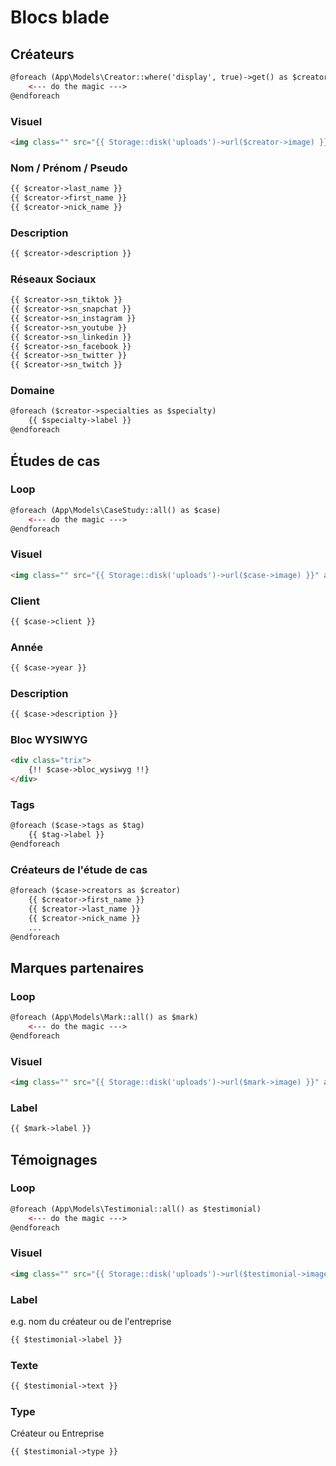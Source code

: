 
# __Blocs blade__

## Créateurs
```html
@foreach (App\Models\Creator::where('display', true)->get() as $creator)
    <--- do the magic --->
@endforeach
```

### Visuel
```html
<img class="" src="{{ Storage::disk('uploads')->url($creator->image) }}" alt="">
```

### Nom / Prénom / Pseudo
```html
{{ $creator->last_name }}
{{ $creator->first_name }}
{{ $creator->nick_name }}
```

### Description
```html
{{ $creator->description }}
```

### Réseaux Sociaux
```html
{{ $creator->sn_tiktok }}
{{ $creator->sn_snapchat }}
{{ $creator->sn_instagram }}
{{ $creator->sn_youtube }}
{{ $creator->sn_linkedin }}
{{ $creator->sn_facebook }}
{{ $creator->sn_twitter }}
{{ $creator->sn_twitch }}
```

### Domaine
```html
@foreach ($creator->specialties as $specialty)
    {{ $specialty->label }}
@endforeach
```


## Études de cas

### Loop
```html
@foreach (App\Models\CaseStudy::all() as $case)
    <--- do the magic --->
@endforeach
```

### Visuel
```html
<img class="" src="{{ Storage::disk('uploads')->url($case->image) }}" alt="">
```
    
### Client
```html
{{ $case->client }}
```
    
### Année
```html
{{ $case->year }}
```
    
### Description
```html
{{ $case->description }}
```

### Bloc WYSIWYG
```html
<div class="trix">
    {!! $case->bloc_wysiwyg !!}
</div>
```

### Tags
```html
@foreach ($case->tags as $tag)
    {{ $tag->label }}
@endforeach
```

### Créateurs de l'étude de cas
```html
@foreach ($case->creators as $creator)
    {{ $creator->first_name }}
    {{ $creator->last_name }}
    {{ $creator->nick_name }}
    ...
@endforeach
```


## Marques partenaires

### Loop
```html
@foreach (App\Models\Mark::all() as $mark)
    <--- do the magic --->
@endforeach
```

### Visuel
```html
<img class="" src="{{ Storage::disk('uploads')->url($mark->image) }}" alt="">
```

### Label
```html
{{ $mark->label }}
```


## Témoignages

### Loop
```html
@foreach (App\Models\Testimonial::all() as $testimonial)
    <--- do the magic --->
@endforeach
```

### Visuel
```html
<img class="" src="{{ Storage::disk('uploads')->url($testimonial->image) }}" alt="">
```

### Label
e.g. nom du créateur ou de l'entreprise
```html
{{ $testimonial->label }}
```

### Texte
```html
{{ $testimonial->text }}
```

### Type
Créateur ou Entreprise
```html
{{ $testimonial->type }}
```
